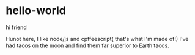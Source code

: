 # hello-world

hi friend

Hunot here, I like node/js and cpffeescript( that's what I'm made of!)
I've had tacos on the moon and find them far superior to Earth tacos.
